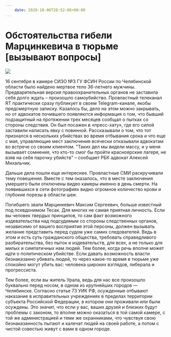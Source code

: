 ```yaml
---
    date: 2020-10-06T20:52:08+00:00
...
```


# Обстоятельства гибели Марцинкевича в тюрьме [вызывают вопросы]

![​](https://telegra.ph/file/dc4cdc7076926015d5cb2.jpg)

16 сентября в камере СИЗО №3 ГУ ФСИН России по Челябинской области было найдено мертвое тело 36-летнего мужчины. Предварительная версия правоохранительных органов не заставила себя долго ждать – произошло самоубийство. Провластный телеканал RT практически сразу публикует в своем Telegram-канале, якобы предсмертную записку. Казалось бы, дело на этом можно закрывать, но от адвокатов почившего появляются информация о том, что бывший подзащитный на протяжении трех месяцев сообщал о пытках со стороны следствия. Он был посажен в «пресс-хату», где его силой заставили написать явку с повинной. Рассказывали о том, что тот признался в нескольких убийствах во время отбывания срока и что еще с мая, управляющие мест заключения всячески отказывали адвокатам во встрече со своим клиентом. "Таких дел мы видели массу, и у меня вызывает сомнения, что кто-то смог бы пройти красноярские лагеря, не взяв на себя парочку убийств" – сообщает РБК адвокат Алексей Михальчик. 

Дальше дела пошли еще интереснее. Провластные СМИ раскручивали тему повешения. Вместе с тем оказалось, что в месте заключения умершего были отключены видео камеры именно в день смерти. На появившихся в сети фотографиях видно огромное количество крови и глубокие порезы в области шеи. 

Погибшего звали Марцинкевич Максим Сергеевич, больше известный под псевдонимом Тесак. Для многих не самая приятная личность. Если вы человек твердых принципов, то сам факт возможного издевательства над подсудимым со стороны следственных органов, независимо от вашего восприятия этой персоны, должен вызывать желание представить перед судом уже самих следователей. Ведь в этом и есть суть гражданского общества, требовать справедливого разбирательства, без пыток и издевательств, для всех, а не только для милых и симпатичных нам людей. Тем более, когда речь вполне может идти о политическом убийстве. Если давать возможность власти безнаказанно убивать людей, то через какое-то время в тюрьме уже спокойно могут убить вас: человека широких взглядов, либерала и прогрессиста.

Тем более, если вы житель Урала, ведь для нас все произошло буквально перед носом, в одном из крупнейших городов — Челябинске. Согласно статье 73 УИК РФ, осужденные отбывают наказание в исправительных учреждениях в пределах территории субъекта Российской Федерации, в котором они проживали или были осуждены. Это значит, что если у вас, ваших друзей и близких будут проблемы с законом, то вполне можно оказаться в той самой камере, с той же администрацией и теми же охранниками, что чувствуя свою безнаказанность пытают и калечат людей на своей работе, а потом с чистой совестью живут с вами в одном городе.